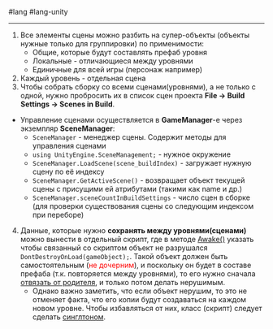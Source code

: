 #lang #lang-unity

---
1. Все элементы сцены можно разбить на супер-объекты (объекты нужные только для группировки) по применимости:
	- Общие, которые будут составлять префаб уровня
	- Локальные - отличающиеся между уровнями
	- Единичные для всей игры (персонаж например)
2. Каждый уровень - отдельная сцена
3. Чтобы собрать сборку со всеми сценами(уровнями), а не только с одной, нужно пробросить их в список сцен проекта **File -> Build Settings -> Scenes in Build**.

- Управление сценами осуществляется в **GameManager**-е через экземпляр **SceneManager**: 
	- `SceneManager` - менеджер сцены. Содержит методы для управления сценами
	- `using UnityEngine.SceneManagement;` - нужное окружение
	- `SceneManager.LoadScene(scene_buildIndex)` - загружает нужную сцену по её индексу
	- `SceneManager.GetActiveScene()` - возвращает объект текущей сцены с присущими ей атрибутами (такими как name и др.)
	- `SceneManager.sceneCountInBuildSettings` - число сцен в сборке (для проверки существования сцены со следующим индексом при переборе)

4. Данные, которые нужно **сохранять между уровнями(сценами)** можно вынести в отдельный скрипт, где в методе [Awake()](1.%20Languages/Unity/2.%20ОБЪЕКТЫ%20И%20КОМПОНЕНТЫ/MonoBehaviour%20методы.md) указать чтобы связанный со скриптом объект не разрушался `DontDestroyOnLoad(gameObject);`. 
	Такой объект должен быть самостоятельным (<font color="#ff0000">не дочерним</font>), и поскольку он будет в составе префаба (т.к. повторяется между уровнями), то его нужно сначала [отвязать от родителя](1.%20Languages/Unity/2.%20ОБЪЕКТЫ%20И%20КОМПОНЕНТЫ/GameObject.md), и только потом делать нерушимым.
	- Однако важно заметить, что если объект нерушим, то это не отменяет факта, что его копии будут создаваться на каждом новом уровне. Чтобы избавляться от них, класс (скрипт) следует сделать [синглтоном](1.%20Languages/Unity/_КАК%20ЭТО%20СДЕЛАТЬ/Синглтоны.md).